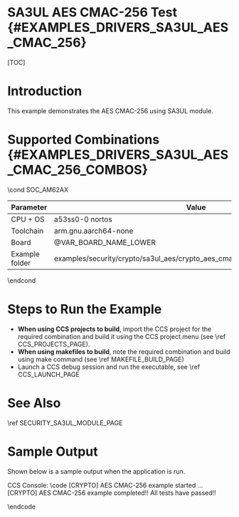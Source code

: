 # SA3UL AES CMAC-256 Test {#EXAMPLES_DRIVERS_SA3UL_AES_CMAC_256}

[TOC]

# Introduction

This example demonstrates the AES CMAC-256 using SA3UL module.

# Supported Combinations {#EXAMPLES_DRIVERS_SA3UL_AES_CMAC_256_COMBOS}

\cond SOC_AM62AX

 Parameter      | Value
 ---------------|-----------
 CPU + OS       | a53ss0-0 nortos
 Toolchain      | arm.gnu.aarch64-none
 Board          | @VAR_BOARD_NAME_LOWER
 Example folder | examples/security/crypto/sa3ul_aes/crypto_aes_cmac_256/crypto_aes_cmac_256.c

\endcond

# Steps to Run the Example

- **When using CCS projects to build**, import the CCS project for the required combination
  and build it using the CCS project menu (see \ref CCS_PROJECTS_PAGE).
- **When using makefiles to build**, note the required combination and build using
  make command (see \ref MAKEFILE_BUILD_PAGE)
- Launch a CCS debug session and run the executable, see \ref CCS_LAUNCH_PAGE

# See Also

\ref SECURITY_SA3UL_MODULE_PAGE

# Sample Output

Shown below is a sample output when the application is run.


CCS Console:
\code
[CRYPTO] AES CMAC-256 example started ...
[CRYPTO] AES CMAC-256 example completed!!
All tests have passed!!

\endcode


